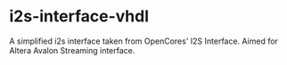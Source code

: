 i2s-interface-vhdl
==================

A simplified i2s interface taken from OpenCores' I2S Interface. Aimed for Altera Avalon Streaming interface. 
